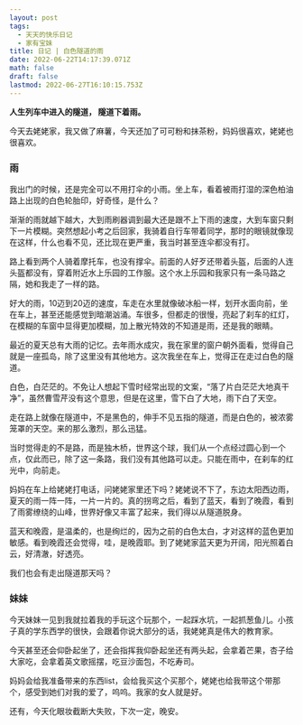 ```yaml
---
layout: post
tags:
  - 天天的快乐日记
  - 家有宝妹
title: 日记 | 白色隧道的雨
date: 2022-06-22T14:17:39.071Z
math: false
draft: false
lastmod: 2022-06-27T16:10:15.753Z
---
```

**人生列车中进入的隧道， 隧道下着雨。**

今天去姥姥家，我又做了麻薯，今天还加了可可粉和抹茶粉，妈妈很喜欢，姥姥也很喜欢。

### 雨

我出门的时候，还是完全可以不用打伞的小雨。坐上车，看着被雨打湿的深色柏油路上出现的白色轮胎印，好奇怪，是什么？

渐渐的雨就越下越大，大到雨刷器调到最大还是跟不上下雨的速度，大到车窗只剩下一片模糊。突然想起小考之后回家，我骑着自行车带着同学，那时的眼镜就像现在这样，什么也看不见，还比现在更严重，我当时甚至连伞都没有打。

路上看到两个人骑着摩托车，也没有撑伞。前面的人好歹还带着头盔，后面的人连头盔都没有，穿着附近水上乐园的工作服。这个水上乐园和我家只有一条马路之隔，她和我走了一样的路。

好大的雨，10迈到20迈的速度，车走在水里就像破冰船一样，划开水面向前，坐在车上，甚至还能感觉到暗潮汹涌。车很多，但都走的很慢，亮起了刹车的红灯，在模糊的车窗中显得更加模糊，加上散光特效的不知道是雨，还是我的眼睛。

最近的夏天总有大雨的记忆。去年雨水成灾，我在家里的窗户朝外面看，觉得自己就是一座孤岛，除了这里没有其他地方。这次我坐在车上，觉得正在走过白色的隧道。

白色，白茫茫的。不免让人想起下雪时经常出现的文案，“落了片白茫茫大地真干净”，虽然曹雪芹没有这个意思，但是在这里，雪下白了大地，雨下白了天空。

走在路上就像在隧道中，不是黑色的，伸手不见五指的隧道，而是白色的，被浓雾笼罩的天空。来的那么激烈，那么迅猛。

当时觉得走的不是路，而是独木桥，世界这个球，我们从一个点经过圆心到一个点，仅此而已，除了这一条路，我们没有其他路可以走。只能在雨中，在刹车的红光中，向前走。

妈妈在车上给姥姥打电话，问姥姥家里还下吗？姥姥说不下了，东边太阳西边雨，夏天的雨一阵一阵，一片一片的。真的拐弯之后，看到了蓝天，看到了晚霞，看到了雨雾缭绕的山峰，世界好像又丰富了起来，我们得以从隧道脱身。

蓝天和晚霞，是温柔的，也是绚烂的，因为之前的白色太白，才对这样的蓝色更加敏感。看到晚霞还会觉得，哇，是晚霞耶。到了姥姥家蓝天更为开阔，阳光照着白云，好清澈，好透亮。

我们也会有走出隧道那天吗？

### 妹妹

今天妹妹一见到我就拉着我的手玩这个玩那个，一起踩水坑，一起抓葱鱼儿。小孩子真的学东西学的很快，会跟着你说大部分的话，我姥姥真是伟大的教育家。

今天甚至还会仰卧起坐了，还会指挥我仰卧起坐还有两头起，会拿着芒果，杏子给大家吃，会拿着英文歌摇摆，吃豆沙面包，不吃寿司。

妈妈会给我准备带来的东西list，会给我买这个买那个，姥姥也给我带这个带那个，感受到她们对我的爱了，呜呜。我家的女人就是好。

还有，今天化眼妆截断大失败，下次一定，晚安。